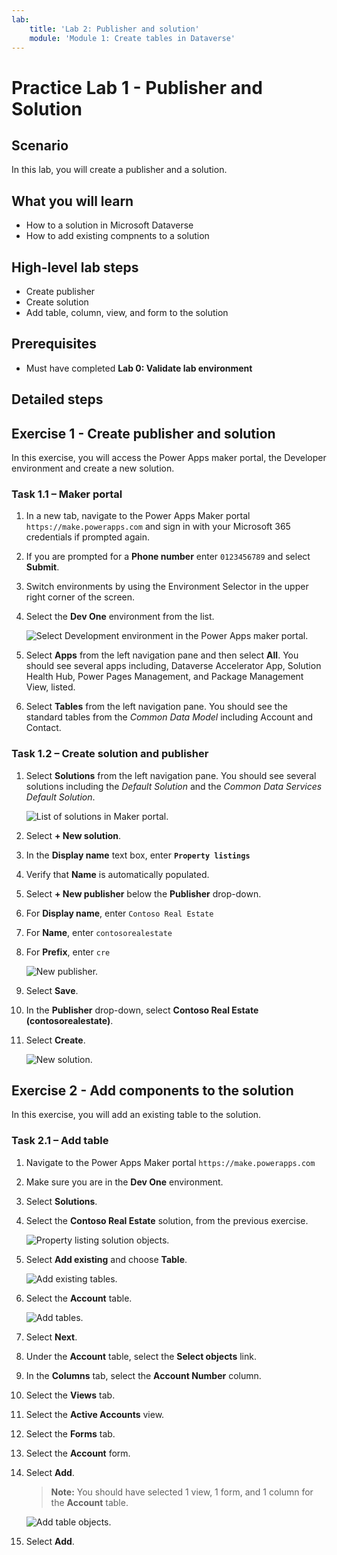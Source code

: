 ```yaml
---
lab:
    title: 'Lab 2: Publisher and solution'
    module: 'Module 1: Create tables in Dataverse'
---
```


# Practice Lab 1 - Publisher and Solution

## Scenario

In this lab, you will create a publisher and a solution.

## What you will learn

- How to a solution  in Microsoft Dataverse
- How to add existing compnents to a solution

## High-level lab steps

- Create publisher
- Create solution
- Add table, column, view, and form to the solution
  
## Prerequisites

- Must have completed **Lab 0: Validate lab environment**

## Detailed steps

## Exercise 1 - Create publisher and solution

In this exercise, you will access the Power Apps maker portal, the Developer environment and create a new solution.

### Task 1.1 – Maker portal

1.  In a new tab, navigate to the Power Apps Maker portal `https://make.powerapps.com` and sign in with your Microsoft 365 credentials if prompted again.

1.  If you are prompted for a **Phone number** enter `0123456789` and select **Submit**.

1.  Switch environments by using the Environment Selector in the upper right corner of the screen.

1.  Select the **Dev One** environment from the list.

    ![Select Development environment in the Power Apps maker portal.](../media/select-dev-one-environment.png)

1.  Select **Apps** from the left navigation pane and then select **All**. You should see several apps including, Dataverse Accelerator App, Solution Health Hub, Power Pages Management, and Package Management View, listed.

1.  Select **Tables** from the left navigation pane. You should see the standard tables from the *Common Data Model* including Account and Contact.


### Task 1.2 – Create solution and publisher

1.  Select **Solutions** from the left navigation pane. You should see several solutions including the *Default Solution* and the *Common Data Services Default Solution*.

    ![List of solutions in Maker portal.](../media/solutions-list.png)

1.  Select **+ New solution**.

1.  In the **Display name** text box, enter **`Property listings`**

1.  Verify that **Name** is automatically populated.

1.  Select **+ New publisher** below the **Publisher** drop-down.

1.  For **Display name**, enter `Contoso Real Estate`

1.  For **Name**, enter `contosorealestate`

1.  For **Prefix**, enter `cre`

    ![New publisher.](../media/new-publisher.png)

1.  Select **Save**.

1.  In the **Publisher** drop-down, select **Contoso Real Estate (contosorealestate)**.

1.  Select **Create**.

    ![New solution.](../media/new-solution.png)

## Exercise 2 - Add components to the solution

In this exercise, you will add an existing table to the solution.

### Task 2.1 – Add table

1.  Navigate to the Power Apps Maker portal `https://make.powerapps.com`

1.  Make sure you are in the **Dev One** environment.

1.  Select **Solutions**.

1.  Select the **Contoso Real Estate** solution, from the previous exercise.

    ![Property listing solution objects.](../media/solution-objects.png)

1.  Select **Add existing** and choose **Table**.

    ![Add existing tables.](../media/add-existing.png)

1.  Select the **Account** table.

    ![Add tables.](../media/add-tables.png)

1.  Select **Next**.

1.  Under the **Account** table, select the **Select objects** link.

1.  In the **Columns** tab, select the **Account Number** column.

1.  Select the **Views** tab.

1.  Select the **Active Accounts** view.

1.  Select the **Forms** tab.

1.  Select the **Account** form.

1.  Select **Add**.

    > **Note:** You should have selected 1 view, 1 form, and 1 column for the **Account** table.

    ![Add table objects.](../media/add-objects.png)

1.  Select **Add**.

